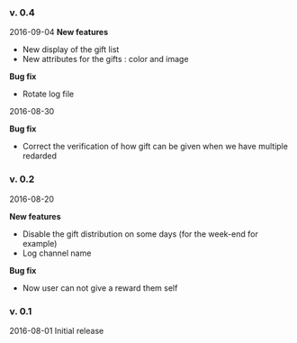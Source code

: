 ### v. 0.4

2016-09-04
**New features**
- New display of the gift list
- New attributes for the gifts : color and image

**Bug fix**
- Rotate log file

2016-08-30

**Bug fix**
- Correct the verification of how gift can be given when we have multiple redarded

### v. 0.2
2016-08-20

**New features**
- Disable the gift distribution on some days (for the week-end for example)
- Log channel name

**Bug fix**
- Now user can not give a reward them self

### v. 0.1
2016-08-01
Initial release